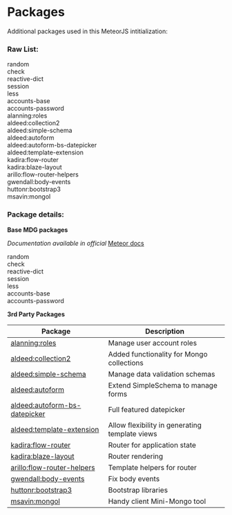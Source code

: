# Packages

Additional packages used in this MeteorJS intitialization:

### Raw List:

random  
check  
reactive-dict  
session  
less  
accounts-base  
accounts-password  
alanning:roles  
aldeed:collection2  
aldeed:simple-schema  
aldeed:autoform  
aldeed:autoform-bs-datepicker  
aldeed:template-extension  
kadira:flow-router  
kadira:blaze-layout  
arillo:flow-router-helpers  
gwendall:body-events  
huttonr:bootstrap3  
msavin:mongol  

### Package details:

**Base MDG packages**

_Documentation available in official_ [Meteor docs](http://docs.meteor.com/)

random  
check  
reactive-dict  
session  
less  
accounts-base  
accounts-password  

**3rd Party Packages**

|Package|Description|
|-|-|
|[alanning:roles](https://atmospherejs.com/alanning/roles)|Manage user account roles|
|[aldeed:collection2](https://atmospherejs.com/aldeed/collection2)|Added functionality for Mongo collections|
|[aldeed:simple-schema](https://atmospherejs.com/aldeed/simple-schema)|Manage data validation schemas|
|[aldeed:autoform](https://atmospherejs.com/aldeed/autoform)|Extend SimpleSchema to manage forms|
|[aldeed:autoform-bs-datepicker](https://atmospherejs.com/aldeed/autoform-bs-datepicker)|Full featured datepicker|
|[aldeed:template-extension](https://atmospherejs.com/aldeed/template-extension)|Allow flexibility in generating template views|
|[kadira:flow-router](https://atmospherejs.com/kadira/flow-router)|Router for application state|
|[kadira:blaze-layout](https://atmospherejs.com/kadira/blaze-layout)|Router rendering|
|[arillo:flow-router-helpers](https://atmospherejs.com/arillo/flow-router-helpers)|Template helpers for router|
|[gwendall:body-events](https://atmospherejs.com/gwendall/body-events)|Fix body events|
|[huttonr:bootstrap3](https://atmospherejs.com/huttonr/bootstrap3)|Bootstrap libraries|
|[msavin:mongol](https://atmospherejs.com/msavin/mongol)|Handy client Mini-Mongo tool|

